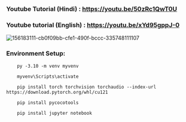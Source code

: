 ### Youtube Tutorial (Hindi) : https://youtu.be/50zRc1QwT0U

### Youtube tutorial (English) : https://youtu.be/xYd95gppJ-0

![156183111-cb0f09bb-cfe1-490f-bccc-335748111107](https://github.com/user-attachments/assets/955fec90-bb22-40ec-bc87-64891876746d)


### Environment Setup:
        
        py -3.10 -m venv myvenv
        
        myvenv\Scripts\activate    
        
        pip install torch torchvision torchaudio --index-url https://download.pytorch.org/whl/cu121
        
        pip install pycocotools
        
        pip install jupyter notebook
